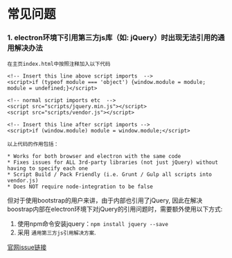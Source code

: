 # 常见问题

### 1. electron环境下引用第三方js库（如: jQuery）时出现无法引用的通用解决办法

    在主页index.html中按照注释加入以下代码

    <!-- Insert this line above script imports  -->
    <script>if (typeof module === 'object') {window.module = module; module = undefined;}</script>

    <!-- normal script imports etc  -->
    <script src="scripts/jquery.min.js"></script>    
    <script src="scripts/vendor.js"></script>    

    <!-- Insert this line after script imports -->
    <script>if (window.module) module = window.module;</script>

    以上代码的作用包括：

    * Works for both browser and electron with the same code
    * Fixes issues for ALL 3rd-party libraries (not just jQuery) without having to specify each one
    * Script Build / Pack Friendly (i.e. Grunt / Gulp all scripts into vendor.js)
    * Does NOT require node-integration to be false

但对于使用bootstrap的用户来讲，由于内部也引用了jQuery, 因此在解决boostrap内部在electron环境下对jQuery的引用问题时，需要额外使用以下方式:
1. 使用npm命令安装jquery：`npm install jquery --save`
2. 采用 `通用第三方js引用解决方案`. 


[官网issue链接](https://github.com/electron/electron/issues/254#issuecomment-183483641)
